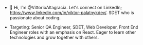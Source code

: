 - 👋 Hi, I’m @VittorioAltagracia. Let's connect on LinkedIn; https://www.linkedin.com/in/viktor-palatnykdev/. SDET who is passionate about coding.

- Targeting: Senior QA Engineer, SDET, Web Developer, Front End Engineer roles with an emphasis on React. Eager to learn other technologies and grow together with others.

<!---
VittorioAltagracia/VittorioAltagracia is a ✨ special ✨ repository because its `README.md` (this file) appears on your GitHub profile.
You can click the Preview link to take a look at your changes.
--->
